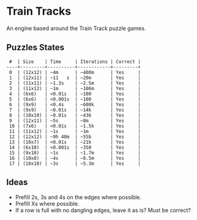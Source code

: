 # Train Tracks

An engine based around the Train Track puzzle games.

## Puzzles States

```
 #  | Size    | Time     | Iterations | Correct |
----+---------+----------+------------+---------+
 0  | (12x12) | ~4m      | ~400m      | Yes     |
 1  | (12x11) | ~11   s  | ~20m       | Yes     |
 2  | (11x11) | ~1.3s    | ~2.5m      | Yes     |
 3  | (11x12) | ~1m      | ~106m      | Yes     |
 4  | (6x6)   | <0.01s   | ~100       | Yes     |
 5  | (6x6)   | <0.001s  | ~100       | Yes     |
 6  | (9x9)   | <0.4s    | ~600k      | Yes     |
 7  | (9x9)   | ~0.01s   | ~14k       | Yes     |
 8  | (10x10) | ~0.01s   | ~436       | Yes     |
 9  | (12x11) | ~5s      | ~8m        | Yes     |
 10 | (7x6)   | <0.01s   | ~1.5k      | Yes     |
 11 | (11x12) | ~1s      | ~1m        | Yes     |
 12 | (12x12) | ~9h 40m  | ~55b       | Yes     |
 13 | (10x7)  | <0.01s   | ~21k       | Yes     |
 14 | (6x10)  | <0.001s  | ~350       | Yes     |
 15 | (9x10)  | ~1s      | ~1.7m      | Yes     |
 16 | (10x8)  | ~4s      | ~8.5m      | Yes     |
 17 | (10x10) | ~3s      | ~5.3m      | Yes     |
```

## Ideas

- Prefill 2s, 3s and 4s on the edges where possible.
- Prefill Xs where possible.
- If a row is full with no dangling edges, leave it as is? Must be correct?
